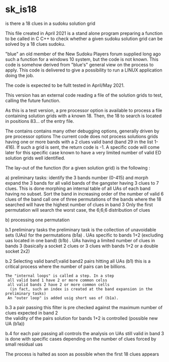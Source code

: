 # sk_is18
is there a 18 clues in a sudoku solution grid

This file created in April 2021 is a stand alone program preparing a function to be called in C C++ to check whether a given sudoku solution grid can be solved by a 18 clues sudoku.

"blue" an old member of the New Sudoku Players forum supplied long ago such a function for a windows 10 system, but the code is not known.
This code is somehow derived from "blue's" general view on the process to apply. This code is delivered to give a possibility to run a LINUX application doing the job.

The code is expected to be fullt tested in April/May 2021.

This version has an external code reading a file of the solution grids to test, calling the future function.

As this is a test version, a pre processor option is available to process a file containing solution grids with a known 18. Then, the 18 to search is located in positions 83... of the entry file.

The contains contains many other debugging options, generally driven by pre processor options
The current code does not process solutions grids having one or more bands with a 2 clues valid band (band 29 in the list 1-416). If such a grid is sent, the return code is -1. A specific code will come later for this specific case known to have a very limited number of valid ED solution grids well identified. 

The lay-out of the function (for a given solution grid) is the following :

a) preliminary tasks:
  identify the 3 bands number (0-415) and morph
  expand the 3 bands for all valid bands of the gangster having 3 clues to 7 clues.
    This is done morphing an internal table of all UAs of each band having no subset.
  Sort the band in increasing order of the number of valid 6 clues of the band
  call one of three permutations of the bands where the 18 searched will have the highest number of clues in band 3
    Only the first permutation will search the worst case, the 6;6;6 distribution of clues
    
b) processing one permutation

b.1 preliminary tasks 
    the preliminary task is the collection of unavoidable sets (UAs) for the permutations
    (b1a) . UAs specific to bands 1+2 (excluding uas located in one band)
    (b1b) . UAs having a limited number of clues in bands 3 (basically a socket 2 clues or 3 clues with bands 1+2 or a double socket 2x2)
    
b.2 Selecting valid band1;valid band2 pairs hitting all UAs (b1)
    this is a critical process where the number of pairs can be billions.
    
    The "internal loops" is called a step. In a step 
     all valid band 1 have 2 or more common celss 
     all valid bands 2 have 2 or more common cells
      (in fact, such an index is created at the band expansion in the preliminary tasks)
     An "outer loop" is added usig short uas of (b1a).
     
 b.3 a pair passing this filter is pre checked  against the maximum number of clues expected in band 2  
     the validity of the pairs solution for bands 1+2 is controlled (possible new UA (b1a))
     
 b.4 for each pair passing all controls
     the analysis on UAs still valid in band 3 is done with specific cases 
       depending on the number of clues forced by small residual uas 
    
 The process is halted as soon as possible when the first 18 clues appears

